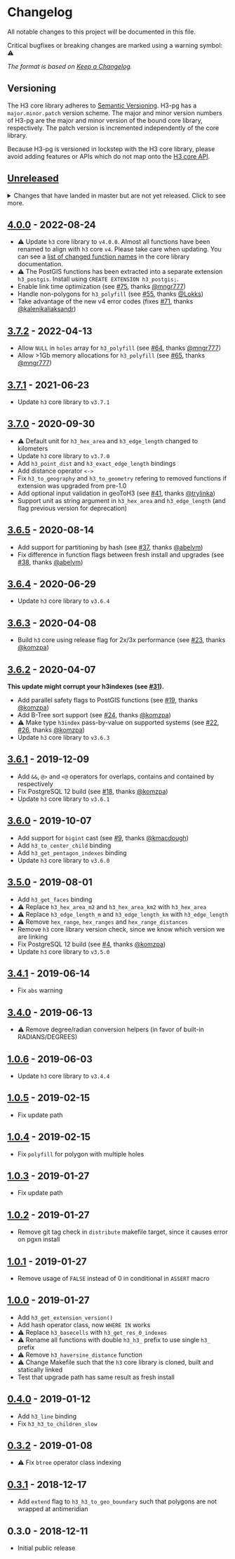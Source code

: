 # Changelog

All notable changes to this project will be documented in this file.

Critical bugfixes or breaking changes are marked using a warning symbol: ⚠️

_The format is based on [Keep a Changelog](https://keepachangelog.com/en/1.0.0/)._

## Versioning

The H3 core library adheres to [Semantic Versioning](http://semver.org/).
H3-pg has a `major.minor.patch` version scheme. The major and minor version
numbers of H3-pg are the major and minor version of the bound core library,
respectively. The patch version is incremented independently of the core
library.

Because H3-pg is versioned in lockstep with the H3 core library, please
avoid adding features or APIs which do not map onto the
[H3 core API](https://uber.github.io/h3/#/documentation/api-reference/).

## [Unreleased]

<details>
  <summary>
    Changes that have landed in master but are not yet released.
    Click to see more.
  </summary>

- Bump `h3` to `v4.0.1` (was locked on `rc5` for the previous release)
- Add compile flag support check (see [#78], thanks [@mngr777])
- Allow splitting polygons by 180th meridian (see [#76], thanks [@mngr777])

</details>

## [4.0.0] - 2022-08-24

- ⚠️ Update `h3` core library to `v4.0.0`. Almost all functions have been renamed to align with `h3` core `v4`. Please take care when updating. You can see a [list of changed function names](https://h3geo.org/docs/library/migration-3.x/functions) in the core library documentation.
- ⚠️ The PostGIS functions has been extracted into a separate extension `h3_postgis`. Install using `CREATE EXTENSION h3_postgis;`.
- Enable link time optimization (see [#75], thanks [@mngr777])
- Handle non-polygons for `h3_polyfill` (see [#55], thanks [@Lokks])
- Take advantage of the new v4 error codes (fixes [#71], thanks [@kalenikaliaksandr])

## [3.7.2] - 2022-04-13

- Allow `NULL` in `holes` array for `h3_polyfill` (see [#64], thanks [@mngr777])
- Allow >1Gb memory allocations for `h3_polyfill` (see [#65], thanks [@mngr777])

## [3.7.1] - 2021-06-23

- Update `h3` core library to `v3.7.1`

## [3.7.0] - 2020-09-30

- ⚠️ Default unit for `h3_hex_area` and `h3_edge_length` changed to kilometers
- Update `h3` core library to `v3.7.0`
- Add `h3_point_dist` and `h3_exact_edge_length` bindings
- Add distance operator `<->`
- Fix `h3_to_geography` and `h3_to_geometry` refering to removed functions if extension was upgraded from pre-1.0
- Add optional input validation in geoToH3 (see [#41], thanks [@trylinka])
- Support unit as string argument in `h3_hex_area` and `h3_edge_length` (and flag previous version for deprecation)

## [3.6.5] - 2020-08-14

- Add support for partitioning by hash (see [#37], thanks [@abelvm])
- Fix difference in function flags between fresh install and upgrades (see [#38], thanks [@abelvm])

## [3.6.4] - 2020-06-29

- Update `h3` core library to `v3.6.4`

## [3.6.3] - 2020-04-08

- Build `h3` core using release flag for 2x/3x performance (see [#23], thanks [@komzpa])

## [3.6.2] - 2020-04-07

**This update might corrupt your h3indexes (see [#31]).**

- Add parallel safety flags to PostGIS functions (see [#19], thanks [@komzpa])
- Add B-Tree sort support (see [#24], thanks [@komzpa])
- ⚠️ Make type `h3index` pass-by-value on supported systems (see [#22], [#26], thanks [@komzpa])
- Update `h3` core library to `v3.6.3`

## [3.6.1] - 2019-12-09

- Add `&&`, `@>` and `<@` operators for overlaps, contains and contained by respectively
- Fix PostgreSQL 12 build (see [#18], thanks [@komzpa])
- Update `h3` core library to `v3.6.1`

## [3.6.0] - 2019-10-07

- Add support for `bigint` cast (see [#9], thanks [@kmacdough])
- Add `h3_to_center_child` binding
- Add `h3_get_pentagon_indexes` binding
- Update `h3` core library to `v3.6.0`

## [3.5.0] - 2019-08-01

- Add `h3_get_faces` binding
- ⚠️ Replace `h3_hex_area_m2` and `h3_hex_area_km2` with `h3_hex_area`
- ⚠️ Replace `h3_edge_length_m` and `h3_edge_length_km` with `h3_edge_length`
- ⚠️ Remove `hex_range`, `hex_ranges` and `hex_range_distances`
- Remove `h3` core library version check, since we know which version we are linking
- Fix PostgreSQL 12 build (see [#4], thanks [@komzpa])
- Update `h3` core library to `v3.5.0`

## [3.4.1] - 2019-06-14

- Fix `abs` warning

## [3.4.0] - 2019-06-13

- ⚠️ Remove degree/radian conversion helpers (in favor of built-in RADIANS/DEGREES)

## [1.0.6] - 2019-06-03

- Update `h3` core library to `v3.4.4`

## [1.0.5] - 2019-02-15

- Fix update path

## [1.0.4] - 2019-02-15

- Fix `polyfill` for polygon with multiple holes

## [1.0.3] - 2019-01-27

- Fix update path

## [1.0.2] - 2019-01-27

- Remove git tag check in `distribute` makefile target, since it causes error on pgxn install

## [1.0.1] - 2019-01-27

- Remove usage of `FALSE` instead of 0 in conditional in `ASSERT` macro

## [1.0.0] - 2019-01-27

- Add `h3_get_extension_version()`
- Add hash operator class, now `WHERE IN` works
- ⚠️ Replace `h3_basecells` with `h3_get_res_0_indexes`
- ⚠️ Rename all functions with double `h3_h3_` prefix to use single `h3_` prefix
- ⚠️ Remove `h3_haversine_distance` function
- ⚠️ Change Makefile such that the `h3` core library is cloned, built and statically linked
- Test that upgrade path has same result as fresh install

## [0.4.0] - 2019-01-12

- Add `h3_line` binding
- Fix `h3_h3_to_children_slow`

## [0.3.2] - 2019-01-08

- ⚠️ Fix `btree` operator class indexing

## [0.3.1] - 2018-12-17

- Add `extend` flag to `h3_h3_to_geo_boundary` such that polygons are not wrapped at antimeridian

## 0.3.0 - 2018-12-11

- Initial public release

[unreleased]: https://github.com/zachasme/h3-pg/compare/v4.0.0...HEAD
[4.0.0]: https://github.com/zachasme/h3-pg/compare/v3.7.2...v4.0.0
[3.7.2]: https://github.com/zachasme/h3-pg/compare/v3.7.1...v3.7.2
[3.7.1]: https://github.com/zachasme/h3-pg/compare/v3.7.0...v3.7.1
[3.7.0]: https://github.com/zachasme/h3-pg/compare/v3.6.5...v3.7.0
[3.6.5]: https://github.com/zachasme/h3-pg/compare/v3.6.4...v3.6.5
[3.6.4]: https://github.com/zachasme/h3-pg/compare/v3.6.3...v3.6.4
[3.6.3]: https://github.com/zachasme/h3-pg/compare/v3.6.2...v3.6.3
[3.6.2]: https://github.com/zachasme/h3-pg/compare/v3.6.1...v3.6.2
[3.6.1]: https://github.com/zachasme/h3-pg/compare/v3.6.0...v3.6.1
[3.6.0]: https://github.com/zachasme/h3-pg/compare/v3.5.0...v3.6.0
[3.5.0]: https://github.com/zachasme/h3-pg/compare/v3.4.1...v3.5.0
[3.4.1]: https://github.com/zachasme/h3-pg/compare/v3.4.0...v3.4.1
[3.4.0]: https://github.com/zachasme/h3-pg/compare/v1.0.6...v3.4.0
[1.0.6]: https://github.com/zachasme/h3-pg/compare/v1.0.5...v1.0.6
[1.0.5]: https://github.com/zachasme/h3-pg/compare/v1.0.4...v1.0.5
[1.0.4]: https://github.com/zachasme/h3-pg/compare/v1.0.3...v1.0.4
[1.0.3]: https://github.com/zachasme/h3-pg/compare/v1.0.2...v1.0.3
[1.0.2]: https://github.com/zachasme/h3-pg/compare/v1.0.1...v1.0.2
[1.0.1]: https://github.com/zachasme/h3-pg/compare/v1.0.0...v1.0.1
[1.0.0]: https://github.com/zachasme/h3-pg/compare/v0.4.0...v1.0.0
[0.4.0]: https://github.com/zachasme/h3-pg/compare/v0.3.2...v0.4.0
[0.3.2]: https://github.com/zachasme/h3-pg/compare/v0.3.1...v0.3.2
[0.3.1]: https://github.com/zachasme/h3-pg/compare/v0.3.0...v0.3.1
[#4]: https://github.com/zachasme/h3-pg/pull/4
[#9]: https://github.com/zachasme/h3-pg/pull/9
[#18]: https://github.com/zachasme/h3-pg/pull/18
[#19]: https://github.com/zachasme/h3-pg/pull/19
[#22]: https://github.com/zachasme/h3-pg/pull/22
[#23]: https://github.com/zachasme/h3-pg/issues/23
[#24]: https://github.com/zachasme/h3-pg/pull/24
[#26]: https://github.com/zachasme/h3-pg/pull/26
[#31]: https://github.com/zachasme/h3-pg/pull/31
[#37]: https://github.com/zachasme/h3-pg/issues/37
[#38]: https://github.com/zachasme/h3-pg/issues/38
[#41]: https://github.com/zachasme/h3-pg/issues/41
[#55]: https://github.com/zachasme/h3-pg/issues/55
[#64]: https://github.com/zachasme/h3-pg/issues/64
[#65]: https://github.com/zachasme/h3-pg/pull/65
[#71]: https://github.com/zachasme/h3-pg/issues/71
[#75]: https://github.com/zachasme/h3-pg/pull/75
[#76]: https://github.com/zachasme/h3-pg/pull/76
[#78]: https://github.com/zachasme/h3-pg/pull/78
[@abelvm]: https://github.com/AbelVM
[@kalenikaliaksandr]: https://github.com/kalenikaliaksandr
[@kmacdough]: https://github.com/kmacdough
[@komzpa]: https://github.com/Komzpa
[@lokks]: https://github.com/Lokks
[@mngr777]: https://github.com/mngr777
[@trylinka]: https://github.com/trylinka
